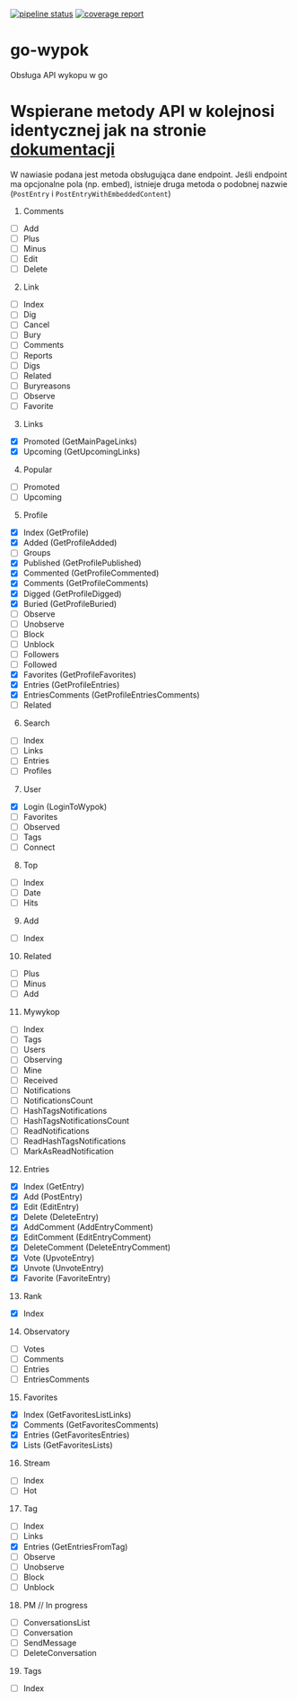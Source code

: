 [![pipeline status](https://gitlab.com/agilob/go-wypok/badges/master/pipeline.svg)](https://gitlab.com/agilob/go-wypok/commits/master)
[![coverage report](https://gitlab.com/agilob/go-wypok/badges/master/coverage.svg)](https://gitlab.com/agilob/go-wypok/commits/master)

# go-wypok
Obsługa API wykopu w go

# Wspierane metody API w kolejnosi identycznej jak na stronie [dokumentacji](https://www.wykop.pl/dla-programistow/dokumentacja/)

W nawiasie podana jest metoda obsługująca dane endpoint.
Jeśli endpoint ma opcjonalne pola (np. embed), istnieje druga metoda o podobnej nazwie (`PostEntry` i `PostEntryWithEmbeddedContent`)

1. Comments
 - [ ] Add
 - [ ] Plus
 - [ ] Minus
 - [ ] Edit
 - [ ] Delete
2. Link
 - [ ] Index
 - [ ] Dig
 - [ ] Cancel
 - [ ] Bury
 - [ ] Comments
 - [ ] Reports
 - [ ] Digs
 - [ ] Related
 - [ ] Buryreasons
 - [ ] Observe
 - [ ] Favorite
3. Links
 - [x] Promoted (GetMainPageLinks)
 - [x] Upcoming (GetUpcomingLinks)
4. Popular
 - [ ] Promoted
 - [ ] Upcoming
5. Profile
 - [x] Index (GetProfile)
 - [x] Added (GetProfileAdded)
 - [ ] Groups
 - [x] Published (GetProfilePublished)
 - [x] Commented (GetProfileCommented)
 - [x] Comments (GetProfileComments)
 - [x] Digged (GetProfileDigged)
 - [x] Buried (GetProfileBuried)
 - [ ] Observe
 - [ ] Unobserve
 - [ ] Block
 - [ ] Unblock
 - [ ] Followers
 - [ ] Followed
 - [x] Favorites (GetProfileFavorites)
 - [x] Entries (GetProfileEntries)
 - [x] EntriesComments (GetProfileEntriesComments)
 - [ ] Related
6. Search
 - [ ] Index
 - [ ] Links
 - [ ] Entries
 - [ ] Profiles
7. User
 - [x] Login (LoginToWypok)
 - [ ] Favorites
 - [ ] Observed
 - [ ] Tags
 - [ ] Connect
8. Top
 - [ ] Index
 - [ ] Date
 - [ ] Hits
9. Add
 - [ ] Index
10. Related
 - [ ] Plus
 - [ ] Minus
 - [ ] Add
11. Mywykop
 - [ ] Index
 - [ ] Tags
 - [ ] Users
 - [ ] Observing
 - [ ] Mine
 - [ ] Received
 - [ ] Notifications
 - [ ] NotificationsCount
 - [ ] HashTagsNotifications
 - [ ] HashTagsNotificationsCount
 - [ ] ReadNotifications
 - [ ] ReadHashTagsNotifications
 - [ ] MarkAsReadNotification
12. Entries
 - [x] Index (GetEntry)
 - [x] Add (PostEntry)
 - [x] Edit (EditEntry)
 - [x] Delete (DeleteEntry)
 - [x] AddComment (AddEntryComment)
 - [x] EditComment (EditEntryComment)
 - [x] DeleteComment (DeleteEntryComment)
 - [x] Vote (UpvoteEntry)
 - [x] Unvote (UnvoteEntry)
 - [x] Favorite (FavoriteEntry)
13. Rank
 - [x] Index
14. Observatory
 - [ ] Votes
 - [ ] Comments
 - [ ] Entries
 - [ ] EntriesComments
15. Favorites
 - [x] Index (GetFavoritesListLinks)
 - [x] Comments (GetFavoritesComments)
 - [x] Entries (GetFavoritesEntries)
 - [x] Lists (GetFavoritesLists)
16. Stream
 - [ ] Index
 - [ ] Hot
17. Tag
 - [ ] Index
 - [ ] Links
 - [x] Entries (GetEntriesFromTag)
 - [ ] Observe
 - [ ] Unobserve
 - [ ] Block
 - [ ] Unblock
18. PM // In progress
 - [ ] ConversationsList
 - [ ] Conversation
 - [ ] SendMessage
 - [ ] DeleteConversation
19. Tags
 - [ ] Index
